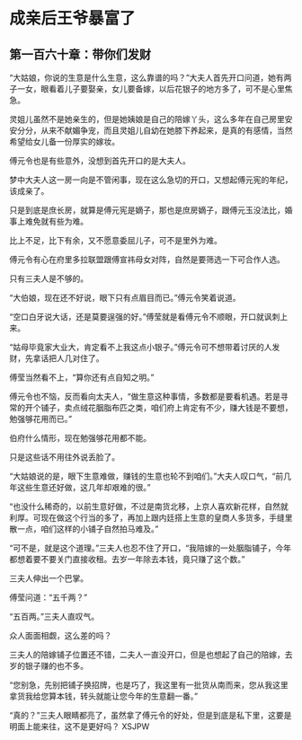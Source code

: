 # 成亲后王爷暴富了 
 ## 第一百六十章：带你们发财
  “大姑娘，你说的生意是什么生意，这么靠谱的吗？”大夫人首先开口问道，她有两子一女，眼看着儿子要娶亲，女儿要备嫁，以后花银子的地方多了，可不是心里焦急。  
  
 灵姐儿虽然不是她亲生的，但是她姨娘是自己的陪嫁丫头，这么多年在自己房里安安分分，从来不献媚争宠，而且灵姐儿自幼在她膝下养起来，是真的有感情，当然希望给女儿备一份厚实的嫁妆。  
  
 傅元令也是有些意外，没想到首先开口的是大夫人。  
  
 梦中大夫人这一房一向是不管闲事，现在这么急切的开口，又想起傅元宪的年纪，该成亲了。  
  
 只是到底是庶长房，就算是傅元宪是嫡子，那也是庶房嫡子，跟傅元玉没法比，婚事上难免就有些为难。  
  
 比上不足，比下有余，又不愿意委屈儿子，可不是里外为难。  
  
 傅元令有心在府里多拉联盟跟傅宣祎母女对阵，自然是要筛选一下可合作人选。  
  
 只有三夫人是不够的。  
  
 “大伯娘，现在还不好说，眼下只有点眉目而已。”傅元令笑着说道。  
  
 “空口白牙说大话，还是莫要逞强的好。”傅莹就是看傅元令不顺眼，开口就讽刺上来。  
  
 “姑母毕竟家大业大，肯定看不上我这点小银子。”傅元令可不想带着讨厌的人发财，先拿话把人几对住了。  
  
 傅莹当然看不上，“算你还有点自知之明。”  
  
 傅元令也不恼，反而看向太夫人，“做生意这种事情，多数都是要看机遇。若是寻常的开个铺子，卖点绒花胭脂布匹之类，咱们府上肯定有不少，赚大钱是不要想，勉强够花用而已。”  
  
 伯府什么情形，现在勉强够花用都不能。  
  
 只是这些话不用往外说丢脸了。  
  
 “大姑娘说的是，眼下生意难做，赚钱的生意也轮不到咱们。”大夫人叹口气，“前几年这些生意还好做，这几年却艰难的很。”  
  
 “也没什么稀奇的，以前生意好做，不过是南货北移，上京人喜欢新花样，自然就利厚。可现在做这个行当的多了，再加上跟内廷搭上生意的皇商人多货多，手缝里散一点，咱们这样的小铺子自然拍马难及。”  
  
 “可不是，就是这个道理。”三夫人也忍不住了开口，“我陪嫁的一处胭脂铺子，今年都想着要不要关门直接收租。去岁一年除去本钱，竟只赚了这个数。”  
  
 三夫人伸出一个巴掌。  
  
 傅莹问道：“五千两？”  
  
 “五百两。”三夫人直叹气。  
  
 众人面面相觑，这么差的吗？  
  
 三夫人的陪嫁铺子位置还不错，二夫人一直没开口，但是也想起了自己的陪嫁，去岁的银子赚的也不多。  
  
 “您别急，先别把铺子换招牌，也是巧了，我这里有一批货从南而来，您从我这里拿货我给您算本钱，转头就能让您今年的生意翻一番。”  
  
 “真的？”三夫人眼睛都亮了，虽然拿了傅元令的好处，但是到底是私下里，这要是明面上能来往，这不是更好吗？ 
XSJPW